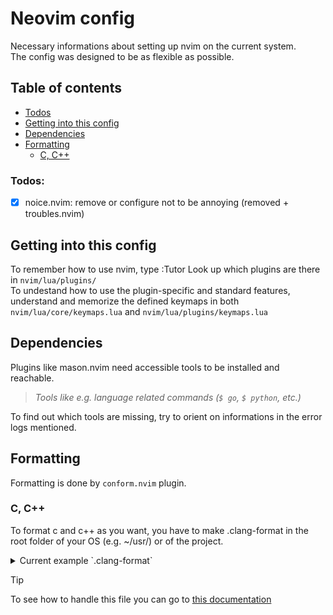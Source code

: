 # Neovim config
Necessary informations about setting up nvim on the current system.  
The config was designed to be as flexible as possible.

## Table of contents
- [Todos](#todos)
- [Getting into this config](#getting-into-this-config)  
- [Dependencies](#dependencies)  
- [Formatting](#formatting)  
    - [C, C++](#c-c)

### Todos:

- [X] noice.nvim: remove or configure not to be annoying (removed + troubles.nvim)

## Getting into this config
To remember how to use nvim, type :Tutor
Look up which plugins are there in `nvim/lua/plugins/`  
To undestand how to use the plugin-specific and standard features, understand and memorize the defined keymaps in both `nvim/lua/core/keymaps.lua` and `nvim/lua/plugins/keymaps.lua`  

## Dependencies
Plugins like mason.nvim need accessible tools to be installed and reachable.  
>*Tools like e.g. language related commands (`$ go`, `$ python`, etc.)*  

To find out which tools are missing, try to orient on informations in the error logs mentioned.

## Formatting
Formatting is done by `conform.nvim` plugin.
### C, C++
To format c and c++ as you want, you have to make .clang-format in the root folder of your OS (e.g. ~/usr/) or of the project.
<details>
    <summary>Current example `.clang-format` </summary>

```yaml
BasedOnStyle: LLVM<br>
IndentWidth: 4  
AlignAfterOpenBracket: true  
```
</details>  

> [!TIP]
> To see how to handle this file you can go to [this documentation](https://clang.llvm.org/docs/ClangFormatStyleOptions.html)

